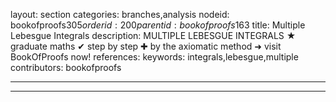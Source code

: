 layout: section
categories: branches,analysis
nodeid: bookofproofs$305
orderid: 200
parentid: bookofproofs$163
title: Multiple Lebesgue Integrals
description: MULTIPLE LEBESGUE INTEGRALS &#9733; graduate maths &#10004; step by step &#10010; by the axiomatic method &#10140; visit BookOfProofs now!
references: 
keywords: integrals,lebesgue,multiple
contributors: bookofproofs

---


---


